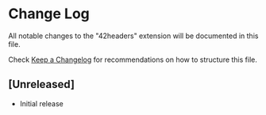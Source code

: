 # Change Log

All notable changes to the "42headers" extension will be documented in this file.

Check [Keep a Changelog](http://keepachangelog.com/) for recommendations on how to structure this file.

## [Unreleased]

- Initial release